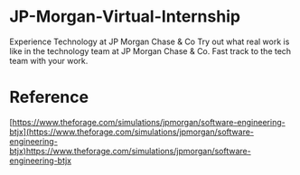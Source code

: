 # JP-Morgan-Virtual-Internship

Experience Technology at JP Morgan Chase & Co
Try out what real work is like in the technology team at JP Morgan Chase & Co. Fast track to the tech team with your work.

# Reference 
[https://www.theforage.com/simulations/jpmorgan/software-engineering-btjx](https://www.theforage.com/simulations/jpmorgan/software-engineering-btjx)https://www.theforage.com/simulations/jpmorgan/software-engineering-btjx
